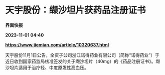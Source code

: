 # 天宇股份：缬沙坦片获药品注册证书
**界面快报**

**2023-11-01 04:40**

**https://www.jiemian.com/article/10320637.html**

天宇股份11月1日公告，全资子公司浙江诺得药业有限公司（简称“诺得药业”）于近日收到国家药监局核准签发的关于缬沙坦片（40mg）的《药品注册证书》。缬沙坦片适用于治疗轻、中度原发性高血压。